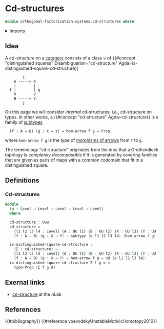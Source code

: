 # Cd-structures

```agda
module orthogonal-factorization-systems.cd-structures where
```

<details><summary>Imports</summary>

```agda
open import foundation.morphisms-arrows
open import foundation.propositions
open import foundation.subtypes
open import foundation.universe-levels
```

</details>

## Idea

A _cd-structure_ on a [category](category-theory.categories.md) consists of a
class `𝒟` of
{{#concept "distinguished squares" Disambiguation="cd-structure" Agda=is-distinguished-square-cd-structure}}

```text
        i
    A -----> X
    |        |
  f |        | g
    V        V
    B -----> Y.
        j
```

On this page we will consider _internal_ cd-structures, i.e., cd-structure on
types. In other words, a {{#concept "cd-structure" Agda=cd-structure}} is a
family of [subtypes](foundation-core.subtypes.md)

```text
  (f : A → B) (g : X → Y) → hom-arrow f g → Prop,
```

where `hom-arrow f g` is the type of
[morphisms of arrows](foundation.morphisms-arrows.md) from `f` to `g`.

The terminology "cd-structure" originates from the idea that a Grothendieck
topology is _completely decomposable_ if it is generated by covering families
that are given as pairs of maps with a common codomain that fit in a
distinguished square.

## Definitions

### Cd-structures

```agda
module _
  (α : Level → Level → Level → Level → Level)
  where

  cd-structure : UUω
  cd-structure =
    {l1 l2 l3 l4 : Level} {A : UU l1} {B : UU l2} {X : UU l3} {Y : UU l4} →
    (f : A → B) (g : X → Y) → subtype (α l1 l2 l3 l4) (hom-arrow f g)

  is-distinguished-square-cd-structure :
    (Σ : cd-structure) →
    {l1 l2 l3 l4 : Level} {A : UU l1} {B : UU l2} {X : UU l3} {Y : UU l4} →
    (f : A → B) (g : X → Y) → hom-arrow f g → UU (α l1 l2 l3 l4)
  is-distinguished-square-cd-structure Σ f g σ =
    type-Prop (Σ f g σ)
```

## Exernal links

- [cd-structure](https://ncatlab.org/nlab/show/cd-structure) at the $n$Lab

## References

{{#bibliography}} {{#reference voevodskyUnstableMotivicHomotopy2010}}
